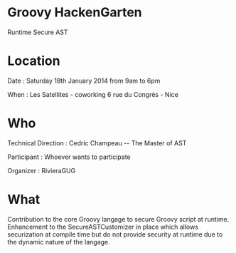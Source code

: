 Groovy HackenGarten
===================

Runtime Secure AST


Location
========
Date : Saturday 18th January 2014 from 9am to 6pm

When : Les Satellites - coworking 6 rue du Congrès - Nice


Who
===

Technical Direction : Cedric Champeau -- The Master of AST 

Participant : Whoever wants to participate

Organizer : RivieraGUG


What
====

Contribution to the core Groovy langage to secure Groovy script at runtime.
Enhancement to the SecureASTCustomizer in place which allows securization at compile time but do not provide security at runtime due to the dynamic nature of the langage.
